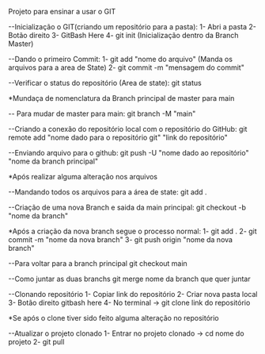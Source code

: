 Projeto para ensinar a usar o GIT

--Inicialização o GIT(criando um repositório para a pasta):
1- Abri a pasta
2- Botão direito
3- GitBash Here
4- git init (Inicialização dentro da Branch Master)

--Dando o primeiro Commit:
1- git add "nome do arquivo" (Manda os arquivos para a area de State)
2- git commit -m "mensagem do commit"

--Verificar o status do repositório (Area de state):
git status

*Mundaça de nomenclatura da Branch principal de master para main

-- Para mudar de master para main:
git branch -M "main"

--Criando a conexão do repositório local com o repositório do GitHub:
git remote add "nome dado para o repositório git" "link do repositório"

--Enviando arquivo para o github:
git push -U "nome dado ao repositório" "nome da branch principal"


*Após realizar alguma alteração nos arquivos

--Mandando todos os arquivos para a área de state:
git add .

--Criação de uma nova Branch e saida da main principal:
git checkout -b "nome da branch"


*Após a criação da nova branch segue o processo normal:
1- git add .
2- git commit -m "nome da nova branch"
3- git push origin "nome da nova branch"

--Para voltar para a branch principal
git checkout main

--Como juntar as duas branchs
git merge nome da branch que quer juntar


--Clonando repositório 
1- Copiar link do repositório
2- Criar nova pasta local
3- Botão direito gitbash here
4- No terminal -> git clone link do repositório

*Se após o clone tiver sido feito alguma alteração no repositório 

--Atualizar o projeto clonado
1- Entrar no projeto clonado -> cd nome do projeto 
2- git pull

